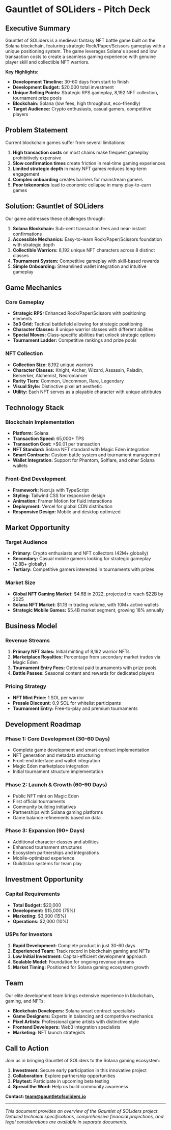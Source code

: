 # Gauntlet of SOLiders - Pitch Deck

## Executive Summary

Gauntlet of SOLiders is a medieval fantasy NFT battle game built on the Solana blockchain, featuring strategic Rock/Paper/Scissors gameplay with a unique positioning system. The game leverages Solana's speed and low transaction costs to create a seamless gaming experience with genuine player skill and collectible NFT warriors.

**Key Highlights:**
- **Development Timeline:** 30-60 days from start to finish
- **Development Budget:** $20,000 total investment
- **Unique Selling Points:** Strategic RPS gameplay, 8,192 NFT collection, tournament prize pools
- **Blockchain:** Solana (low fees, high throughput, eco-friendly)
- **Target Audience:** Crypto enthusiasts, casual gamers, competitive players

## Problem Statement

Current blockchain games suffer from several limitations:
1. **High transaction costs** on most chains make frequent gameplay prohibitively expensive
2. **Slow confirmation times** create friction in real-time gaming experiences
3. **Limited strategic depth** in many NFT games reduces long-term engagement
4. **Complex onboarding** creates barriers for mainstream gamers
5. **Poor tokenomics** lead to economic collapse in many play-to-earn games

## Solution: Gauntlet of SOLiders

Our game addresses these challenges through:
1. **Solana Blockchain:** Sub-cent transaction fees and near-instant confirmations
2. **Accessible Mechanics:** Easy-to-learn Rock/Paper/Scissors foundation with strategic depth
3. **Collectible Warriors:** 8,192 unique NFT characters across 8 distinct classes
4. **Tournament System:** Competitive gameplay with skill-based rewards
5. **Simple Onboarding:** Streamlined wallet integration and intuitive gameplay

## Game Mechanics

### Core Gameplay
- **Strategic RPS:** Enhanced Rock/Paper/Scissors with positioning elements
- **3x3 Grid:** Tactical battlefield allowing for strategic positioning
- **Character Classes:** 8 unique warrior classes with different abilities
- **Special Moves:** Class-specific abilities that unlock strategic options
- **Tournament Ladder:** Competitive rankings and prize pools

### NFT Collection
- **Collection Size:** 8,192 unique warriors
- **Character Classes:** Knight, Archer, Wizard, Assassin, Paladin, Berserker, Alchemist, Necromancer
- **Rarity Tiers:** Common, Uncommon, Rare, Legendary
- **Visual Style:** Distinctive pixel art aesthetic
- **Utility:** Each NFT serves as a playable character with unique attributes

## Technology Stack

### Blockchain Implementation
- **Platform:** Solana
- **Transaction Speed:** 65,000+ TPS
- **Transaction Cost:** <$0.01 per transaction
- **NFT Standard:** Solana NFT standard with Magic Eden integration
- **Smart Contracts:** Custom battle system and tournament management
- **Wallet Integration:** Support for Phantom, Solflare, and other Solana wallets

### Front-End Development
- **Framework:** Next.js with TypeScript
- **Styling:** Tailwind CSS for responsive design
- **Animation:** Framer Motion for fluid interactions
- **Deployment:** Vercel for global CDN distribution
- **Responsive Design:** Mobile and desktop optimized

## Market Opportunity

### Target Audience
- **Primary:** Crypto enthusiasts and NFT collectors (42M+ globally)
- **Secondary:** Casual mobile gamers looking for strategic gameplay (2.8B+ globally)
- **Tertiary:** Competitive gamers interested in tournaments with prizes

### Market Size
- **Global NFT Gaming Market:** $4.6B in 2022, projected to reach $22B by 2025
- **Solana NFT Market:** $1.1B in trading volume, with 10M+ active wallets
- **Strategic Mobile Games:** $5.4B market segment, growing 18% annually

## Business Model

### Revenue Streams
1. **Primary NFT Sales:** Initial minting of 8,192 warrior NFTs
2. **Marketplace Royalties:** Percentage from secondary market trades via Magic Eden
3. **Tournament Entry Fees:** Optional paid tournaments with prize pools
4. **Battle Passes:** Seasonal content and rewards for dedicated players

### Pricing Strategy
- **NFT Mint Price:** 1 SOL per warrior
- **Presale Discount:** 0.9 SOL for whitelist participants
- **Tournament Entry:** Free-to-play and premium tournaments

## Development Roadmap

### Phase 1: Core Development (30-60 Days)
- Complete game development and smart contract implementation
- NFT generation and metadata structuring
- Front-end interface and wallet integration
- Magic Eden marketplace integration
- Initial tournament structure implementation

### Phase 2: Launch & Growth (60-90 Days)
- Public NFT mint on Magic Eden
- First official tournaments
- Community building initiatives
- Partnerships with Solana gaming platforms
- Game balance refinements based on data

### Phase 3: Expansion (90+ Days)
- Additional character classes and abilities
- Enhanced tournament structures
- Ecosystem partnerships and integrations
- Mobile-optimized experience
- Guild/clan systems for team play

## Investment Opportunity

### Capital Requirements
- **Total Budget:** $20,000
- **Development:** $15,000 (75%)
- **Marketing:** $3,000 (15%)
- **Operations:** $2,000 (10%)

### USPs for Investors
1. **Rapid Development:** Complete product in just 30-60 days
2. **Experienced Team:** Track record in blockchain gaming and NFTs
3. **Low Initial Investment:** Capital-efficient development approach
4. **Scalable Model:** Foundation for ongoing revenue streams
5. **Market Timing:** Positioned for Solana gaming ecosystem growth

## Team

Our elite development team brings extensive experience in blockchain, gaming, and NFTs:
- **Blockchain Developers:** Solana smart contract specialists
- **Game Designers:** Experts in balancing and competitive mechanics
- **Pixel Artists:** Professional game artists with distinctive style
- **Frontend Developers:** Web3 integration specialists
- **Marketing:** NFT launch strategists

## Call to Action

Join us in bringing Gauntlet of SOLiders to the Solana gaming ecosystem:
1. **Investment:** Secure early participation in this innovative project
2. **Collaboration:** Explore partnership opportunities
3. **Playtest:** Participate in upcoming beta testing
4. **Spread the Word:** Help us build community awareness

**Contact: team@gauntletofsoliders.io**

---

*This document provides an overview of the Gauntlet of SOLiders project. Detailed technical specifications, comprehensive financial projections, and legal considerations are available in separate documents.* 